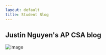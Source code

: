 ```yaml
---
layout: default
title: Student Blog
---
```


## Justin Nguyen's AP CSA blog



![image]({{site.baseurl}}/images/Pills.png)